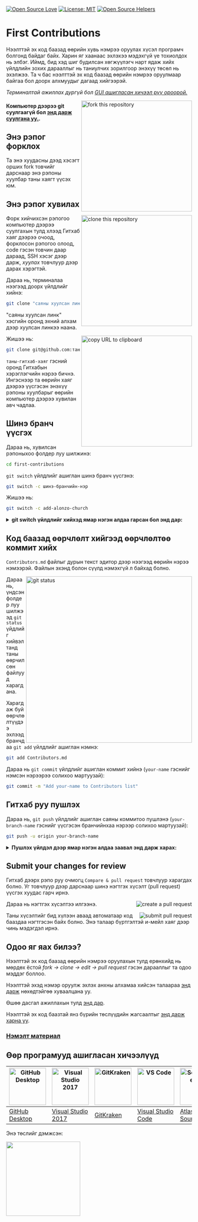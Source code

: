 [![Open Source Love](https://firstcontributions.github.io/open-source-badges/badges/open-source-v1/open-source.svg)](https://github.com/firstcontributions/open-source-badges)
[![License: MIT](https://img.shields.io/badge/License-MIT-green.svg)](https://opensource.org/licenses/MIT)
[![Open Source Helpers](https://www.codetriage.com/roshanjossey/first-contributions/badges/users.svg)](https://www.codetriage.com/roshanjossey/first-contributions)

# First Contributions

Нээлттэй эх код баазад өөрийн хувь нэмрээ оруулах хүсэл програмч болгонд байдаг байх. Харин яг хаанаас эхлэхээ мэдэхгүй үе тохиолдох нь элбэг. Иймд, бид хэд шиг будилсан хөгжүүлэгч нарт ядаж хийх үйлдлийн зохих дарааллыг нь таниулчих зорилгоор энэхүү төсөл нь эхэлжээ. Та ч бас нээлттэй эх код баазад өөрийн нэмрээ оруулмаар байгаа бол доорх алхмуудыг дагаад хийгээрэй.


_Терминалтай ажиллах дургүй бол [GUI ашигласан хичээл рүү ороорой.](#tutorials-using-other-tools)_

<img align="right" width="300" src="https://firstcontributions.github.io/assets/Readme/fork.png" alt="fork this repository" />

#### Компьютер дээрээ git суулгаагүй бол [энд дарж суулгана уу.](https://docs.github.com/en/get-started/quickstart/set-up-git).

## Энэ рэпог форклох

Та энэ хуудасны дээд хэсэгт орших fork товчийг дарснаар энэ рэпоны хуулбар таны хаягт үүсэх юм.

## Энэ рэпог хувилах

<img align="right" width="300" src="https://firstcontributions.github.io/assets/Readme/clone.png" alt="clone this repository" />

Форк хийчихсэн рэпогоо компьютер дээрээ суулгахын тулд хлээд Гитхаб хаяг дээрээ очоод, форклосон рэпогоо олоод, code гэсэн товчин даар дараад, SSH хэсэг дээр дарж, _хуулах_ товчлуур дээр дарах хэрэгтэй.

Дараа нь, терминалаа нээгээд доорх үйлдлийг хийнэ:

```bash
git clone "саяны хуулсан линк"
```

"саяны хуулсан линк" хэсгийн оронд эхний алхам дээр хуулсан линкээ наана.

<img align="right" width="300" src="https://firstcontributions.github.io/assets/Readme/copy-to-clipboard.png" alt="copy URL to clipboard" />

Жишээ нь:

```bash
git clone git@github.com:таны-гитхаб-хаяг/first-contributions.git
```

`таны-гитхаб-хаяг` гэсний оронд Гитхабын хэрэглэгчийн нэрээ бичнэ. Ингэснээр та өөрийн хаяг дээрээ үүсгэсэн энэхүү рэпоны хуулбарыг өөрийн компьютер дээрээ хувилан авч чадлаа.

## Шинэ бранч үүсгэх

Дараа нь, хувилсан рэпоныхоо фолдер луу шилжинэ:

```bash
cd first-contributions
```

`git switch` үйлдлийг ашиглан шинэ бранч үүсгэнэ:

```bash
git switch -c шинэ-бранчийн-нэр
```

Жишээ нь:

```bash
git switch -c add-alonzo-church
```

<details>
<summary> <strong>git switch үйлдлийг хийхэд ямар нэгэн алдаа гарсан бол энд дар:</strong> </summary>

Дараах алдаа гарсан бол Гит програмын чинь хувилбар нийцэхгүй байна гэсэн үг: "Git: `switch` is not a git command. See `git –help`" 

Дээрх тохиолдолд `git checkout` үйлдлийг хэрэглээд үзээрэй:

```bash
git checkout -b шинэ-бранчийн-нэр
```

</details>

## Код баазад өөрчлөлт хийгээд өөрчлөлтөө коммит хийх

`Contributors.md` файлыг дурын текст эдитор дээр нээгээд өөрийн нэрээ нэмээрэй. Файлын эхэнд болон сүүлд нэмэхгүй л байхад болно.

<img align="right" width="450" src="https://firstcontributions.github.io/assets/Readme/git-status.png" alt="git status" />

Дараа нь, үндсэн фолдер луу шилжээд `git status` үйдлийг хийвэл танд таны өөрчилсөн файлууд харагдана.

Харагдаж буй өөрчлөлтүүдээ эхлээд бранчдаа `git add` үйлдлийг ашиглан нэмнэ:

```bash
git add Contributors.md
```

Дараа нь `git commit` үйлдлийг ашиглан коммит хийнэ (`your-name` гэснийг нэмсэн нэрээрээ солихоо мартуузай):

```bash
git commit -m "Add your-name to Contributors list"
```

## Гитхаб руу пушлэх

Дараа нь, `git push` үйлдлийг ашиглан саяны коммитоо пушлэнэ (`your-branch-name` гэснийг үүсгэсэн бранчийнхаа нэрээр солихоо мартуузай):

```bash
git push -u origin your-branch-name
```

<details>
<summary> <strong>Пушлэх үйлдэл дээр ямар нэгэн алдаа заавал энд дарж харах:</strong> </summary>

- ### Authentication Error
     <pre>remote: Support for password authentication was removed on August 13, 2021. Please use a personal access token instead.
  remote: Please see https://github.blog/2020-12-15-token-authentication-requirements-for-git-operations/ for more information.
  fatal: Authentication failed for 'https://github.com/<your-username>/first-contributions.git/'</pre>
  Go to [GitHub's tutorial](https://docs.github.com/en/authentication/connecting-to-github-with-ssh/adding-a-new-ssh-key-to-your-github-account) on generating and configuring an SSH key to your account.

  Also, you might want to run 'git remote -v' to check your remote address.
  
  If it looks anything like this:
  <pre>origin	https://github.com/your-username/your_repo.git (fetch)
  origin	https://github.com/your-username/your_repo.git (push)</pre>
  
  change it using this command:
  ```bash
  git remote set-url origin git@github.com:your-username/your_repo.git
  ```
  Otherwise you'll still get prompted for username and password and get authentication error.
</details>

## Submit your changes for review

Гитхаб дээрх рэпо руу очмогц `Compare & pull request` товчлуур харагдах болно. Уг товчлуур дээр дарснаар шинэ нэгтгэх хүсэлт (pull request) үүсгэх хуудас гарч ирнэ.

<img style="float: right;" src="https://firstcontributions.github.io/assets/Readme/compare-and-pull.png" alt="create a pull request" />

Дараа нь нэгтгэх хүсэлтээ илгээнэ.

<img style="float: right;" src="https://firstcontributions.github.io/assets/Readme/submit-pull-request.png" alt="submit pull request" />

Таны хүсэлтийг бид хүлээн аваад автоматаар код бааздаа нэгтгэсэн байх болно. Энэ талаар бүртгэлтэй и-мейл хаяг дээр чинь мэдэгдэл ирнэ.

## Одоо яг яах билээ?

Нээлттэй эх код баазад өөрийн нэмрээ оруулахын тулд ерөнхийд нь мөрдөх ёстой  _fork -> clone -> edit -> pull request_ гэсэн дарааллыг та одоо мэддэг боллоо.

Нээлттэй эхэд нэмэр оруулж эхлэх анхны алхамаа хийсэн талаараа [энд дарж](https://firstcontributions.github.io/#social-share) нөхөдтэйгөө хуваалцана уу.

Өшөө дасгал ажиллахын тулд [энд дар](https://github.com/roshanjossey/code-contributions).

Нээлттэй эх код баазтай янз бүрийн төслүүдийн жагсаалтыг [энд дарж харна уу](https://firstcontributions.github.io/#project-list).

### [Нэмэлт материал](docs/additional-material/git_workflow_scenarios/additional-material.md)

## Өөр програмууд ашигласан хичээлүүд

| <a href="docs/gui-tool-tutorials/github-desktop-tutorial.md"><img alt="GitHub Desktop" src="https://desktop.github.com/images/desktop-icon.svg" width="100"></a> | <a href="docs/gui-tool-tutorials/github-windows-vs2017-tutorial.md"><img alt="Visual Studio 2017" src="https://upload.wikimedia.org/wikipedia/commons/c/cd/Visual_Studio_2017_Logo.svg" width="100"></a> | <a href="docs/gui-tool-tutorials/gitkraken-tutorial.md"><img alt="GitKraken" src="https://firstcontributions.github.io/assets/gui-tool-tutorials/gitkraken-tutorial/gk-icon.png" width="100"></a> | <a href="docs/gui-tool-tutorials/github-windows-vs-code-tutorial.md"><img alt="VS Code" src="https://upload.wikimedia.org/wikipedia/commons/1/1c/Visual_Studio_Code_1.35_icon.png" width=100></a> | <a href="docs/gui-tool-tutorials/sourcetree-macos-tutorial.md"><img alt="Sourcetree App" src="https://wac-cdn.atlassian.com/dam/jcr:81b15cde-be2e-4f4a-8af7-9436f4a1b431/Sourcetree-icon-blue.svg" width=100></a> | <a href="docs/gui-tool-tutorials/github-windows-intellij-tutorial.md"><img alt="IntelliJ IDEA" src="https://upload.wikimedia.org/wikipedia/commons/thumb/9/9c/IntelliJ_IDEA_Icon.svg/512px-IntelliJ_IDEA_Icon.svg.png" width=100></a> |
| ----------------------------------------------------------------------------------------------------------------------------------------------------------- | --------------------------------------------------------------------------------------------------------------------------------------------------------------------------------------------------- | -------------------------------------------------------------------------------------------------------------------------------------------------------------------------------------------- | -------------------------------------------------------------------------------------------------------------------------------------------------------------------------------------------- | ------------------------------------------------------------------------------------------------------------------------------------------------------------------------------------------------------------ | -------------------------------------------------------------------------------------------------------------------------------------------------------------------------------------------------------------------------------- |
| [GitHub Desktop](docs/gui-tool-tutorials/github-desktop-tutorial.md)                                                                                             | [Visual Studio 2017](docs/gui-tool-tutorials/github-windows-vs2017-tutorial.md)                                                                                                                          | [GitKraken](docs/gui-tool-tutorials/gitkraken-tutorial.md)                                                                                                                                        | [Visual Studio Code](docs/gui-tool-tutorials/github-windows-vs-code-tutorial.md)                                                                                                                  | [Atlassian Sourcetree](docs/gui-tool-tutorials/sourcetree-macos-tutorial.md)                                                                                                                                      | [IntelliJ IDEA](docs/gui-tool-tutorials/github-windows-intellij-tutorial.md)                                                                                                                                                          |

<p>Энэ төслийг дэмжсэн:</p>
<p>
  <a href="https://www.digitalocean.com/">
    <img src="https://opensource.nyc3.cdn.digitaloceanspaces.com/attribution/assets/SVG/DO_Logo_horizontal_blue.svg" width="201px">
  </a>
</p>
